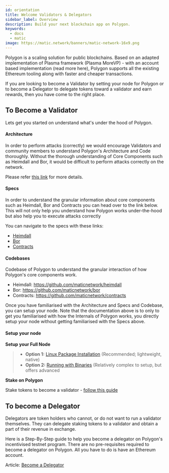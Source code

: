 ```yaml
---
id: orientation
title: Welcome Validators & Delegators
sidebar_label: Overview
description: Build your next blockchain app on Polygon.
keywords:
  - docs
  - matic
image: https://matic.network/banners/matic-network-16x9.png 
---
```


Polygon is a scaling solution for public blockchains. Based on an adapted implementation of Plasma framework (Plasma MoreVP) - with an account based implementation (read more here), Polygon supports all the existing Ethereum tooling along with faster and cheaper transactions.

If you are looking to become a Validator by setting your node for Polygon or to become a Delegator to delegate tokens toward a validator and earn rewards, then you have come to the right place.

## To Become a Validator

Lets get you started on understand what's under the hood of Polygon.

#### Architecture

In order to perform attacks (correctly) we would encourage Validators and community members to understand Polygon's Architecture and Code thoroughly. Without the thorough understanding of Core Components such as Heimdall and Bor, it would be difficult to perform attacks correctly on the network. 

Please refer [this link](/docs/validate/validator/architecture) for more details. 


#### Specs
In order to understand the granular information about core components such as Heimdall, Bor and Contracts you can head over to the link below. This will not only help you understand how Polygon works under-the-hood but also help you to execute attacks correctly

You can navigate to the specs with these links:

- [Heimdall](/docs/contribute/heimdall/overview)
- [Bor](/docs/contribute/bor/overview)
- [Contracts](/docs/contribute/contracts/stakingmanager)

#### Codebases

Codebase of Polygon to understand the granular interaction of how Polygon's core components work.

- Heimdall: https://github.com/maticnetwork/heimdall
- Bor: https://github.com/maticnetwork/bor
- Contracts: https://github.com/maticnetwork/contracts

Once you have familiarised with the Architecture and Specs and Codebase, you can setup your node. Note that the documentation above is to only to get you familiarised with how the Internals of Polygon works, you directly setup your node without getting familiarised with the Specs above. 

#### Setup your node

**Setup your Full Node**

> * **Option 1:** [Linux Package Installation](https://docs.matic.network/docs/validate/counter-stake-stage-2/linux-package-installation) (Recommended; lightweight, native)
> * **Option 2:** [Running with Binaries](https://docs.matic.network/docs/validate/counter-stake-stage-2/running-with-binaries) (Relatively complex to setup, but offers advanced 

**Stake on Polygon**

Stake tokens to become a validator - [follow this guide](https://docs.matic.network/docs/validate/counter-stake-stage-2/stake-on-matic)

## To become a Delegator

Delegators are token holders who cannot, or do not want to run a validator themselves. They can delegate staking tokens to a validator and obtain a part of their revenue in exchange.

Here is a Step-By-Step guide to help you become a delegator on Polygon's incentivised testnet program. There are no pre-requisites required to become a delegator on Polygon. All you have to do is have an Ethereum account.

Article: [Become a Delegator](https://docs.matic.network/docs/validate/counter-stake-stage-2/delegate)